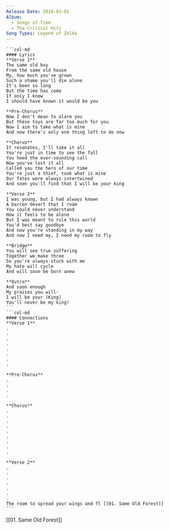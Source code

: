 ```yaml
---
Release Date: 2016-03-01
Album:
  - Songs of Time
  - The Critical Hits
Song Types: Legend of Zelda
---
```


````col
```col-md
#### Lyrics
**Verse 1**
The same old boy
From the same old house
My, how much you've grown
Such a shame you'll die alone
It's been so long
But the time has come
If only I knew
I should have known it would be you

**Pre-Chorus**
Now I don't mean to alarm you
But these toys are far too much for you
Now I aim to take what is mine
And now there's only one thing left to do now

**Chorus**
It resonates, I'll take it all
You're just in time to see the fall
You heed the ever-sounding call
Now you've lost it all
Called you the hero of our time
You're just a thief, took what is mine
Our fates were always intertwined
And soon you'll find that I will be your king

**Verse 2**
I was young, but I had always known
A barren desert that I roam
You could never understand
How it feels to be alone
But I was meant to rule this world
You'd best say goodbye
And now you're standing in my way
And now I need my, I need my room to fly

**Bridge**
You will see true suffering
Together we make three
So you're always stuck with me
My hate will cycle
And will soon be born anew

**Outro**
And soon enough
My praises you will-
I will be your (King)
You'll never be my king!
```
```col-md
#### Connections
**Verse 1**
.
.
.
.
.
.
.
.

**Pre-Chorus**
.
.
.
.

**Chorus**
.
.
.
.
.
.
.
.
.

**Verse 2**
.
.
.
.
.
.
.
The room to spread your wings and fl [[01. Same Old Forest]]
```
````
[[01. Same Old Forest]]